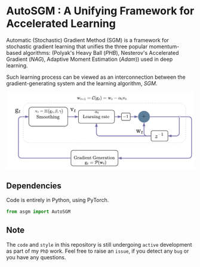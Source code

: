 # AutoSGM : A Unifying Framework for Accelerated Learning
Automatic (Stochastic) Gradient Method (SGM) is a framework for stochastic gradient learning that unifies the three popular momentum-based algorithms: (Polyak's Heavy Ball (*PHB*), Nesterov's Accelerated Gradient (*NAG*), Adaptive Moment Estimation (*Adam*)) used in deep learning. 

Such learning process can be viewed as an interconnection between the gradient-generating system and the learning algorithm, *SGM*.

<img src="./asgm_basic_blk.png" width="700">   


<!-- ### Basic signal-processing and control knowledge:  -->

<!-- + crudely implementing the time-difference operation in *NAG* promotes noise and instability. -->

## Dependencies
Code is entirely in Python, using PyTorch. 

```python
from asgm import AutoSGM
```


<!-- # Supplementary Material

This supplementary material contains the [Appendices](Appendices_asgm_nips.pdf) to support the submitted main-text in the AutoSGM paper and also reproduce the results shown in the paper. 

Here in this [README.md](README.md), we provide some instructions to run the [code](notebooks/)  -->


## Note
The `code` and `style` in this repository is still undergoing `active` development as part of my `PhD` work. Feel free to raise an `issue`, if you detect any `bug` or you have any questions.



